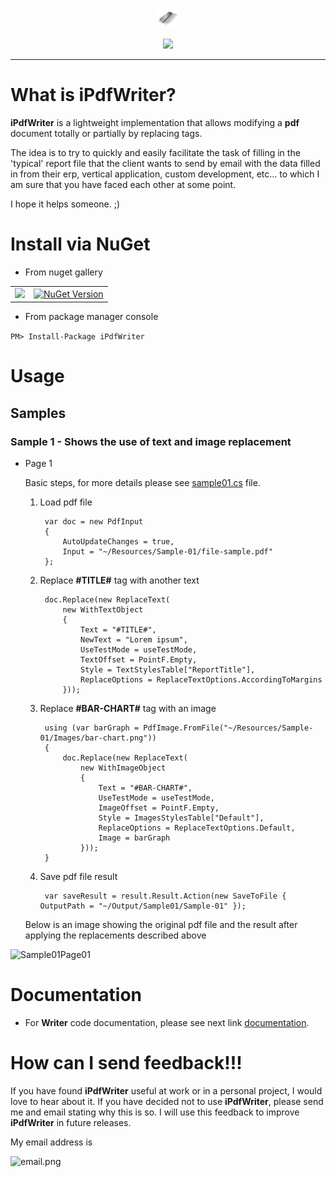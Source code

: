 <p align="center">
  <img src="https://github.com/iAJTin/iPdfWriter/blob/master/nuget/iPdfWriter.png" height="32"/>
</p>
<p align="center">
  <a href="https://github.com/iAJTin/iPdfWriter">
    <img src="https://img.shields.io/badge/iTin-iPdfWriter-green.svg?style=flat"/>
  </a>
</p>

***

# What is iPdfWriter?

**iPdfWriter** is a lightweight implementation that allows modifying a **pdf** document totally or partially by replacing tags.

The idea is to try to quickly and easily facilitate the task of filling in the 'typical' report file that the client wants to send by email with the data filled in from their erp, vertical application, custom development, etc... to which I am sure that you have faced each other at some point.

I hope it helps someone. ;)

# Install via NuGet

- From nuget gallery

<table>
  <tr>
    <td>
      <a href="https://github.com/iAJTin/iPdfWriter">
        <img src="https://img.shields.io/badge/-iPdfWriter-green.svg?style=flat"/>
      </a>
    </td>
    <td>
      <a href="https://www.nuget.org/packages/iPdfWriter/">
        <img alt="NuGet Version" 
             src="https://img.shields.io/nuget/v/iPdfWriter.svg" /> 
      </a>
    </td>  
  </tr>
</table>

- From package manager console

```PM> Install-Package iPdfWriter```

# Usage

## Samples

### Sample 1 - Shows the use of text and image replacement

- Page 1

    Basic steps, for more details please see [sample01.cs] file.

    1. Load pdf file

            var doc = new PdfInput
            {
                AutoUpdateChanges = true,
                Input = "~/Resources/Sample-01/file-sample.pdf"
            };

    2. Replace **#TITLE#** tag with another text

            doc.Replace(new ReplaceText(
                new WithTextObject
                {
                    Text = "#TITLE#",
                    NewText = "Lorem ipsum",
                    UseTestMode = useTestMode,
                    TextOffset = PointF.Empty,
                    Style = TextStylesTable["ReportTitle"],
                    ReplaceOptions = ReplaceTextOptions.AccordingToMargins
                }));

    3. Replace **#BAR-CHART#** tag with an image

            using (var barGraph = PdfImage.FromFile("~/Resources/Sample-01/Images/bar-chart.png"))
            {
                doc.Replace(new ReplaceText(
                    new WithImageObject
                    {
                        Text = "#BAR-CHART#",
                        UseTestMode = useTestMode,
                        ImageOffset = PointF.Empty,
                        Style = ImagesStylesTable["Default"],
                        ReplaceOptions = ReplaceTextOptions.Default,
                        Image = barGraph
                    }));
            }

    4. Save pdf file result

            var saveResult = result.Result.Action(new SaveToFile { OutputPath = "~/Output/Sample01/Sample-01" });


    Below is an image showing the original pdf file and the result after applying the replacements described above

![Sample01Page01][Sample01Page01] 


# Documentation

 - For **Writer** code documentation, please see next link [documentation].

# How can I send feedback!!!

If you have found **iPdfWriter** useful at work or in a personal project, I would love to hear about it. If you have decided not to use **iPdfWriter**, please send me and email stating why this is so. I will use this feedback to improve **iPdfWriter** in future releases.

My email address is 

![email.png][email] 

[email]: ./assets/email.png "email"
[documentation]: ./documentation/iTin.Utilities.Pdf.Writer.md
[Test samples]: https://github.com/iAJTin/iPdfWriter/tree/v1.0.2/src/test/iPdfWriter.ConsoleAppCore

[sample01.cs]: https://github.com/iAJTin/iPdfWriter/blob/master/src/test/iPdfWriter.ConsoleAppCore/Code/Sample01.cs
[Sample01Page01]: ./assets/samples/sample1/page1.png "sample01 - page01"
